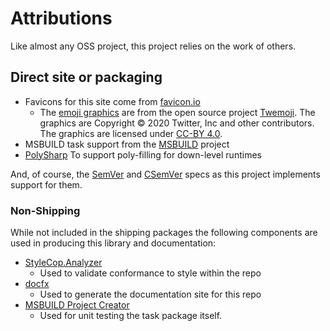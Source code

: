 # Attributions
Like almost any OSS project, this project relies on the work of others.

## Direct site or packaging
* Favicons for this site come from [favicon.io](https://favicon.io/emoji-favicons/nerd-face)
    - The [emoji graphics](https://github.com/twitter/twemoji/blob/master/assets/svg/1f913.svg)
      are from the open source project [Twemoji](https://twemoji.twitter.com/). The graphics are
      Copyright :copyright: 2020 Twitter, Inc and other contributors. The graphics are licensed under
      [CC-BY 4.0](https://creativecommons.org/licenses/by/4.0/).
* MSBUILD task support from the [MSBUILD](https://github.com/dotnet/msbuild) project
* [PolySharp](https://github.com/Sergio0694/PolySharp) To support poly-filling for down-level runtimes

And, of course, the [SemVer](https://SemVer.org) and [CSemVer](https://csemver.org) specs as this project
implements support for them.

### Non-Shipping  
While not included in the shipping packages the following components are used in producing this
library and documentation:  
* [StyleCop.Analyzer](https://github.com/DotNetAnalyzers/StyleCopAnalyzers)
    * Used to validate conformance to style within the repo
* [docfx](https://dotnet.github.io/docfx/)
    * Used to generate the documentation site for this repo
* [MSBUILD Project Creator](https://github.com/jeffkl/MSBuildProjectCreator)
    * Used for unit testing the task package itself.

